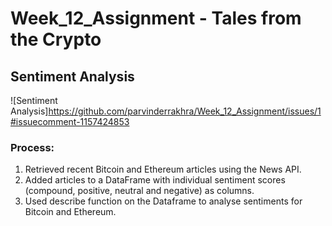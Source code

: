 # Week_12_Assignment - Tales from the Crypto

## Sentiment Analysis
![Sentiment Analysis]https://github.com/parvinderrakhra/Week_12_Assignment/issues/1#issuecomment-1157424853


### Process:
1. Retrieved recent Bitcoin and Ethereum articles using the News API.
2. Added articles to a DataFrame with individual sentiment scores (compound, positive, neutral and negative) as columns.
3. Used describe function on the Dataframe to analyse sentiments for Bitcoin and Ethereum.

